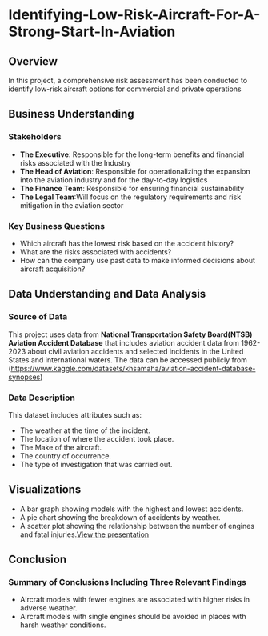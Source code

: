# Identifying-Low-Risk-Aircraft-For-A-Strong-Start-In-Aviation

## Overview
In this project, a comprehensive risk assessment has been conducted to identify low-risk aircraft options for commercial and private operations

## Business Understanding
### Stakeholders
- **The Executive**: Responsible for the long-term benefits and financial risks associated with the Industry
- **The Head of Aviation**: Responsible for operationalizing the expansion into the aviation industry and for the day-to-day logistics
- **The Finance Team**: Responsible for ensuring financial sustainability
- **The Legal Team**:Will focus on the regulatory requirements and risk mitigation in the aviation sector

### Key Business Questions
- Which aircraft has the lowest risk based on the accident history?
- What are the risks associated with accidents?
- How can the company use past data to make informed decisions about aircraft acquisition?

## Data Understanding and Data Analysis

### Source of Data
This project uses data from **National Transportation Safety Board(NTSB) Aviation Accident Database** that includes aviation accident data from 1962-2023 about civil aviation accidents and selected incidents in the United States and international waters. The data can be accessed publicly from (https://www.kaggle.com/datasets/khsamaha/aviation-accident-database-synopses)

### Data Description
This dataset includes attributes such as:
- The weather at the time of the incident.
- The location of where the accident took place.
- The Make of the aircraft.
- The country of occurrence.
- The type of investigation that was carried out.

## Visualizations
- A bar graph showing models with the highest and lowest accidents.
- A pie chart showing the breakdown of accidents by weather.
- A scatter plot showing the relationship between the number of engines and fatal injuries.[View the presentation](https://github.com/Kipchumba254/Identifying-Low-Risk-Aircraft-For-A-Strong-Start-In-Aviation/blob/main/presentation.pdf.pdf)




## Conclusion

### Summary of Conclusions Including Three Relevant Findings
- Aircraft models with fewer engines are associated with higher risks in adverse weather.
- Aircraft models with single engines should be avoided in places with harsh weather conditions.





